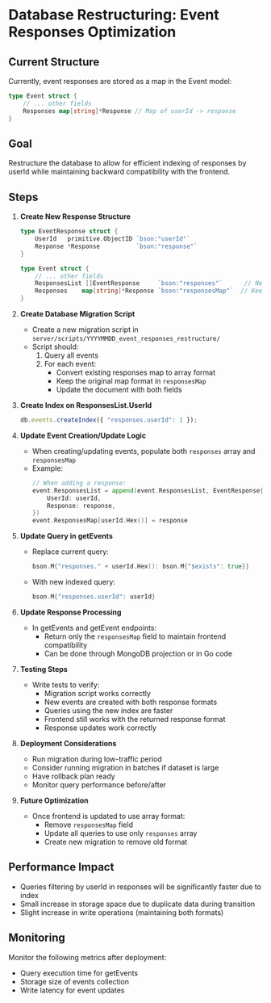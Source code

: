 # Database Restructuring: Event Responses Optimization

## Current Structure

Currently, event responses are stored as a map in the Event model:

```go
type Event struct {
    // ... other fields
    Responses map[string]*Response // Map of userId -> response
}
```

## Goal

Restructure the database to allow for efficient indexing of responses by userId while maintaining backward compatibility with the frontend.

## Steps

1. **Create New Response Structure**

   ```go
   type EventResponse struct {
       UserId   primitive.ObjectID `bson:"userId"`
       Response *Response          `bson:"response"`
   }

   type Event struct {
       // ... other fields
       ResponsesList []EventResponse     `bson:"responses"`      // New field for indexed queries
       Responses    map[string]*Response `bson:"responsesMap"`  // Keep for backward compatibility
   }
   ```

2. **Create Database Migration Script**

   - Create a new migration script in `server/scripts/YYYYMMDD_event_responses_restructure/`
   - Script should:
     1. Query all events
     2. For each event:
        - Convert existing responses map to array format
        - Keep the original map format in `responsesMap`
        - Update the document with both fields

3. **Create Index on ResponsesList.UserId**

   ```javascript
   db.events.createIndex({ "responses.userId": 1 });
   ```

4. **Update Event Creation/Update Logic**

   - When creating/updating events, populate both `responses` array and `responsesMap`
   - Example:
     ```go
     // When adding a response:
     event.ResponsesList = append(event.ResponsesList, EventResponse{
         UserId: userId,
         Response: response,
     })
     event.ResponsesMap[userId.Hex()] = response
     ```

5. **Update Query in getEvents**

   - Replace current query:
     ```go
     bson.M{"responses." + userId.Hex(): bson.M{"$exists": true}}
     ```
   - With new indexed query:
     ```go
     bson.M{"responses.userId": userId}
     ```

6. **Update Response Processing**

   - In getEvents and getEvent endpoints:
     - Return only the `responsesMap` field to maintain frontend compatibility
     - Can be done through MongoDB projection or in Go code

7. **Testing Steps**

   - Write tests to verify:
     - Migration script works correctly
     - New events are created with both response formats
     - Queries using the new index are faster
     - Frontend still works with the returned response format
     - Response updates work correctly

8. **Deployment Considerations**

   - Run migration during low-traffic period
   - Consider running migration in batches if dataset is large
   - Have rollback plan ready
   - Monitor query performance before/after

9. **Future Optimization**
   - Once frontend is updated to use array format:
     - Remove `responsesMap` field
     - Update all queries to use only `responses` array
     - Create new migration to remove old format

## Performance Impact

- Queries filtering by userId in responses will be significantly faster due to index
- Small increase in storage space due to duplicate data during transition
- Slight increase in write operations (maintaining both formats)

## Monitoring

Monitor the following metrics after deployment:

- Query execution time for getEvents
- Storage size of events collection
- Write latency for event updates
